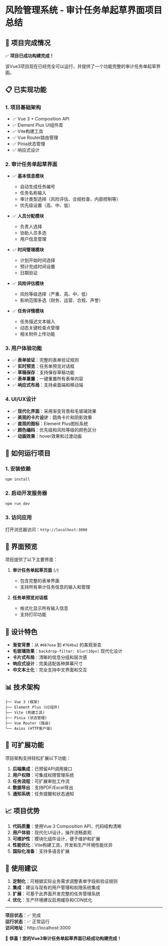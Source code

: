 # 风险管理系统 - 审计任务单起草界面项目总结

## 🎉 项目完成情况

✅ **项目已成功构建完成！**

该Vue3项目现在已经完全可以运行，并提供了一个功能完整的审计任务单起草界面。

## 📋 已实现功能

### 1. 项目基础架构
- ✅ Vue 3 + Composition API
- ✅ Element Plus UI组件库
- ✅ Vite构建工具
- ✅ Vue Router路由管理
- ✅ Pinia状态管理
- ✅ 响应式设计

### 2. 审计任务单起草界面
- ✅ **基本信息模块**
  - 自动生成任务编号
  - 任务名称输入
  - 审计类型选择（风险评估、合规检查、内部控制等）
  - 优先级设置（高、中、低）

- ✅ **人员分配模块**
  - 负责人选择
  - 协助人员多选
  - 用户信息管理

- ✅ **时间管理模块**
  - 计划开始时间选择
  - 预计完成时间设置
  - 日期验证

- ✅ **风险评估模块**
  - 风险等级选择（严重、高、中、低）
  - 影响范围多选（财务、运营、合规、声誉）

- ✅ **任务详情模块**
  - 任务描述文本输入
  - 动态关键检查点管理
  - 相关附件上传功能

### 3. 用户体验功能
- ✅ **表单验证**：完整的表单验证规则
- ✅ **实时预览**：任务单预览对话框
- ✅ **草稿保存**：支持保存草稿功能
- ✅ **表单重置**：一键重置所有表单内容
- ✅ **响应式布局**：支持桌面端和移动端

### 4. UI/UX设计
- ✅ **现代化界面**：采用渐变背景和毛玻璃效果
- ✅ **美观的卡片设计**：圆角卡片和阴影效果
- ✅ **直观的图标**：Element Plus图标系统
- ✅ **颜色编码**：优先级和风险等级的颜色区分
- ✅ **动画效果**：hover效果和过渡动画

## 🚀 如何运行项目

### 1. 安装依赖
```bash
npm install
```

### 2. 启动开发服务器
```bash
npm run dev
```

### 3. 访问应用
打开浏览器访问：`http://localhost:3000`

## 📱 界面预览

项目提供了以下主要界面：

1. **审计任务单起草页面** (`/`)
   - 包含完整的表单界面
   - 支持所有审计任务信息的输入和管理

2. **任务单预览对话框**
   - 格式化显示所有输入信息
   - 支持打印功能

## 🎨 设计特色

- **渐变背景**：从 `#667eea` 到 `#764ba2` 的美观渐变
- **毛玻璃效果**：`backdrop-filter: blur(10px)` 现代化设计
- **卡片式布局**：清晰的信息分组和层次感
- **响应式设计**：完美适配各种屏幕尺寸
- **中文本土化**：完全支持中文界面和交互

## 📊 技术架构

```
├── Vue 3 (框架)
├── Element Plus (UI组件)
├── Vite (构建工具)
├── Pinia (状态管理)
├── Vue Router (路由)
└── Axios (HTTP客户端)
```

## 🔧 可扩展功能

项目架构支持轻松扩展以下功能：

1. **后端集成**：已预留API调用接口
2. **用户权限**：可集成权限管理系统
3. **任务流程**：可扩展审批工作流
4. **数据导出**：支持PDF/Excel导出
5. **通知系统**：任务提醒和状态通知

## 📈 项目优势

1. **代码质量**：使用Vue 3 Composition API，代码结构清晰
2. **用户体验**：现代化UI设计，操作流畅直观
3. **可维护性**：模块化组件设计，便于维护和扩展
4. **性能优化**：Vite构建工具，开发和生产环境性能优异
5. **国际化准备**：支持多语言扩展

## 🎯 使用建议

1. **定制化**：可根据实际业务需求调整表单字段和验证规则
2. **集成**：建议与现有的用户管理和权限系统集成
3. **扩展**：可基于此界面开发完整的任务管理系统
4. **优化**：生产环境建议启用缓存和CDN优化

---

**项目状态**：✅ 完成  
**运行状态**：✅ 正常运行  
**访问地址**：http://localhost:3000  

🎉 **恭喜！您的Vue3审计任务单起草界面已经成功构建完成！**

